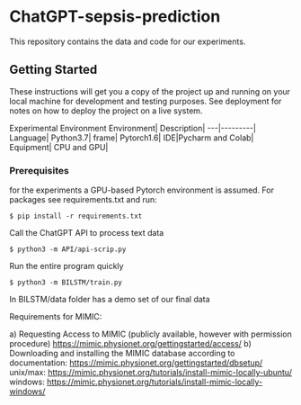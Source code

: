# ChatGPT-sepsis-prediction

This repository contains the data and code for our experiments.

## Getting Started

These instructions will get you a copy of the project up and running on your local machine for development and testing purposes. See deployment for notes on how to deploy the project on a live system.

Experimental Environment
Environment| Description|
---|---------|
Language| Python3.7|
frame| Pytorch1.6|
IDE|Pycharm and Colab|
Equipment| CPU and GPU|

### Prerequisites

for the experiments a GPU-based Pytorch environment is assumed. For packages see requirements.txt and run:

```
$ pip install -r requirements.txt
```
Call the ChatGPT API to process text data

```
$ python3 -m API/api-scrip.py
```

Run the entire program quickly

```
$ python3 -m BILSTM/train.py
```

In BILSTM/data folder has a demo set of our final data

Requirements for MIMIC:

  a) Requesting Access to MIMIC (publicly available, however with permission procedure)
      https://mimic.physionet.org/gettingstarted/access/
  b) Downloading and installing the MIMIC database according to documentation: 
      https://mimic.physionet.org/gettingstarted/dbsetup/  
      unix/max: https://mimic.physionet.org/tutorials/install-mimic-locally-ubuntu/  
      windows: https://mimic.physionet.org/tutorials/install-mimic-locally-windows/ 

